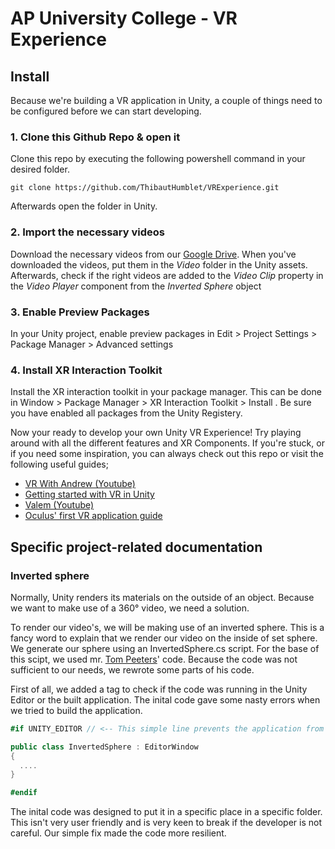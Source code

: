 # AP University College - VR Experience

## Install
Because we're building a VR application in Unity, a couple of things need to be configured before we can start developing.

### 1. Clone this Github Repo & open it
Clone this repo by executing the following powershell command in your desired folder.
````
git clone https://github.com/ThibautHumblet/VRExperience.git
````
Afterwards open the folder in Unity.

### 2. Import the necessary videos
Download the necessary videos from our [Google Drive](https://drive.google.com/drive/folders/1AhZGsppMoFCiUZs7fdNkun8_yRyc4pmh?usp=sharing). When you've downloaded the videos, put them in the *Video* folder in the Unity assets. Afterwards, check if the right videos are added to the *Video Clip* property in the *Video Player* component from the *Inverted Sphere* object 

### 3. Enable Preview Packages
In your Unity project, enable preview packages in Edit > Project Settings > Package Manager > Advanced settings

### 4. Install XR Interaction Toolkit
Install the XR interaction toolkit in your package manager. This can be done in Window > Package Manager > XR Interaction Toolkit > Install . Be sure you have enabled all packages from the Unity Registery. 

Now your ready to develop your own Unity VR Experience! Try playing around with all the different features and XR Components. If you're stuck, or if you need some inspiration, you can always check out this repo or visit the following useful guides;
- [VR With Andrew (Youtube)](https://www.youtube.com/channel/UCG8bDPqp3jykCGbx-CiL7VQ)
- [Getting started with VR in Unity](https://docs.unity3d.com/2019.3/Documentation/Manual/VROverview.html)
- [Valem (Youtube)](https://www.youtube.com/channel/UCPJlesN59MzHPPCp0Lg8sLw)
- [Oculus' first VR application guide](https://developer.oculus.com/documentation/unity/unity-tutorial/)

## Specific project-related documentation

### Inverted sphere
Normally, Unity renders its materials on the outside of an object. Because we want to make use of a 360° video, we need a solution.

To render our video's, we will be making use of an inverted sphere. This is a fancy word to explain that we render our video on the inside of set sphere. We generate our sphere using an InvertedSphere.cs script. For the base of this scipt, we used mr. [Tom Peeters](https://github.com/tomptrs)' code. Because the code was not sufficient to our needs, we rewrote some parts of his code. 

First of all, we added a tag to check if the code was running in the Unity Editor or the built application. The inital code gave some nasty errors when we tried to build the application.
````cs
#if UNITY_EDITOR // <-- This simple line prevents the application from breaking if not in editor mode

public class InvertedSphere : EditorWindow 
{
  ....
}

#endif
````

The inital code was designed to put it in a specific place in a specific folder. This isn't very user friendly and is very keen to break if the developer is not careful. Our simple fix made the code more resilient.
